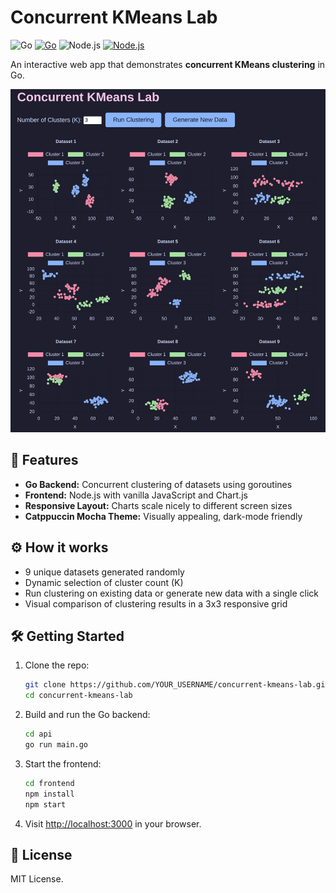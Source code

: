 # Concurrent KMeans Lab

![Go](https://img.shields.io/badge/Go-00ADD8?style=flat&logo=go&logoColor=white)    [![Go](https://img.shields.io/badge/Go-1.24.4-blue)](https://go.dev/)   ![Node.js](https://img.shields.io/badge/Node.js-339933?style=flat&logo=node.js&logoColor=white) [![Node.js](https://img.shields.io/badge/Node.js-22.15.1-brightgreen)](https://nodejs.org/)

An interactive web app that demonstrates **concurrent KMeans clustering** in Go.  

![Screenshot](screenshot.png)

## 🚀 Features
- **Go Backend:** Concurrent clustering of datasets using goroutines
- **Frontend:** Node.js with vanilla JavaScript and Chart.js
- **Responsive Layout:** Charts scale nicely to different screen sizes
- **Catppuccin Mocha Theme:** Visually appealing, dark-mode friendly

## ⚙️ How it works
- 9 unique datasets generated randomly
- Dynamic selection of cluster count (K)
- Run clustering on existing data or generate new data with a single click
- Visual comparison of clustering results in a 3x3 responsive grid

## 🛠️ Getting Started

1. Clone the repo:
    ```bash
    git clone https://github.com/YOUR_USERNAME/concurrent-kmeans-lab.git
    cd concurrent-kmeans-lab
    ```

2. Build and run the Go backend:
    ```bash
    cd api
    go run main.go
    ```

3. Start the frontend:
    ```bash
    cd frontend
    npm install
    npm start
    ```

4. Visit [http://localhost:3000](http://localhost:3000) in your browser.

## 📝 License

MIT License.
